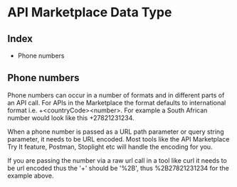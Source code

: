# API Marketplace Data Type

## Index
* Phone numbers


## Phone numbers
Phone numbers can occur in a number of formats and in different parts of an API call. 
For APIs in the Marketplace the format defaults to international format i.e. +\<countryCode\>\<number\>. For example a South African number would look like this +27821231234.

When a phone number is passed as a URL path parameter or query string parameter, it needs to be URL encoded. Most tools like the API Marketplace Try It feature, Postman, Stoplight etc will handle the encoding for you.

If you are passing the number via a raw url call in a tool like curl it needs to be url encoded thus the '+' should be '%2B', thus %2B27821231234 for the example above.
